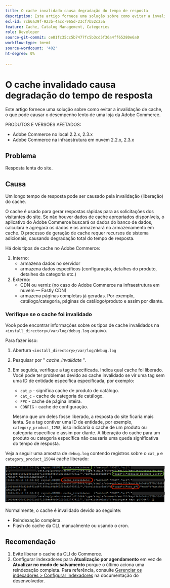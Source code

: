 ```yaml
---
title: O cache invalidado causa degradação do tempo de resposta
description: Este artigo fornece uma solução sobre como evitar a invalidação de cache, o que pode causar o desempenho lento de uma loja da Adobe Commerce.
exl-id: 7cb6a39f-923b-4acc-965d-23cf7b52c25a
feature: Cache, Catalog Management, Categories
role: Developer
source-git-commit: ce81fc35cc5b7477fc5b3cd5f36a4ff65280e6a0
workflow-type: tm+mt
source-wordcount: '402'
ht-degree: 0%

---
```


# O cache invalidado causa degradação do tempo de resposta

Este artigo fornece uma solução sobre como evitar a invalidação de cache, o que pode causar o desempenho lento de uma loja da Adobe Commerce.

PRODUTOS E VERSÕES AFETADOS:

* Adobe Commerce no local 2.2.x, 2.3.x
* Adobe Commerce na infraestrutura em nuvem 2.2.x, 2.3.x

## Problema

Resposta lenta do site.

## Causa

Um longo tempo de resposta pode ser causado pela invalidação (liberação) do cache.

O cache é usado para gerar respostas rápidas para as solicitações dos visitantes do site. Se não houver dados de cache apropriados disponíveis, o aplicativo do Adobe Commerce buscará os dados do banco de dados, calculará e agregará os dados e os armazenará no armazenamento em cache. O processo de geração de cache requer recursos de sistema adicionais, causando degradação total do tempo de resposta.

Há dois tipos de cache no Adobe Commerce:

1. Interno:
   * armazena dados no servidor
   * armazena dados específicos (configuração, detalhes do produto, detalhes da categoria etc.)
1. Externo:
   * CDN ou verniz (no caso do Adobe Commerce na infraestrutura em nuvem — Fastly CDN)
   * armazena páginas completas já geradas. Por exemplo, catálogo/categoria, páginas de catálogo/produto e assim por diante.

### Verifique se o cache foi invalidado

Você pode encontrar informações sobre os tipos de cache invalidados na `<install_directory>/var/log/debug.log` arquivo.

Para fazer isso:

1. Abertura `<install_directory>/var/log/debug.log`
1. Pesquisar por &quot; *cache\_invalidate* &quot;.
1. Em seguida, verifique a tag especificada. Indica qual cache foi liberado. Você pode ter problemas devido ao cache invalidado se vir uma tag sem uma ID de entidade específica especificada, por exemplo:
   * `cat_p` - significa cache de produto de catálogo.
   * `cat_c` - cache de categoria de catálogo.
   * `FPC` - cache de página inteira.
   * `CONFIG` - cache de configuração.

   Mesmo que um deles fosse liberado, a resposta do site ficaria mais lenta. Se a tag contiver uma ID de entidade, por exemplo, `category_product_1258`, isso indicaria o cache de um produto ou categoria específica e assim por diante. A liberação do cache para um produto ou categoria específica não causaria uma queda significativa do tempo de resposta.

Veja a seguir uma amostra de `debug.log` contendo registros sobre o `cat_p` e `category_product_15044` cache liberado:

![exemplo do conteúdo debug.log](assets/debug_log_sample.png)

Normalmente, o cache é invalidado devido ao seguinte:

* Reindexação completa.
* Flash do cache da CLI, manualmente ou usando o cron.

## Recomendação

1. Evite liberar o cache da CLI do Commerce.
1. Configurar indexadores para **Atualização por agendamento** em vez de **Atualizar no modo de salvamento** porque o último aciona uma reindexação completa. Para referência, consulte [Gerenciar os indexadores > Configurar indexadores](https://devdocs.magento.com/guides/v2.3/config-guide/cli/config-cli-subcommands-index.html#configure-indexers) na documentação do desenvolvedor.
